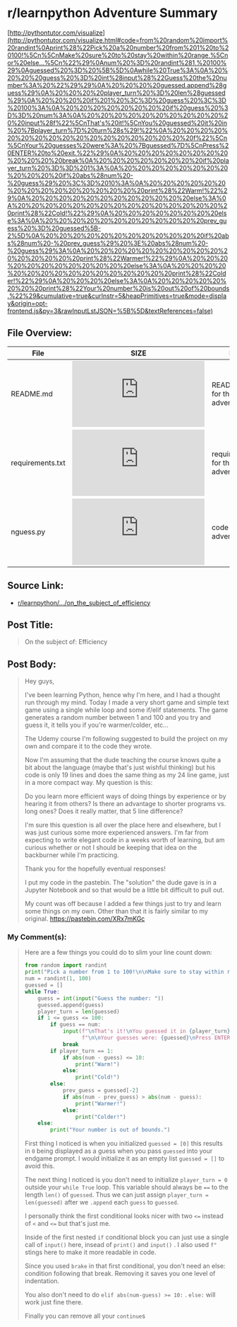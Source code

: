 # r/learnpython Adventure Summary
  [http://pythontutor.com/visualize](http://pythontutor.com/visualize.html#code=from%20random%20import%20randint%0Aprint%28%22Pick%20a%20number%20from%201%20to%20100!%5Cn%5CnMake%20sure%20to%20stay%20within%20range,%5Cnor%20else...%5Cn%22%29%0Anum%20%3D%20randint%281,%20100%29%0Aguessed%20%3D%20%5B%5D%0Awhile%20True%3A%0A%20%20%20%20guess%20%3D%20int%28input%28%22Guess%20the%20number%3A%20%22%29%29%0A%20%20%20%20guessed.append%28guess%29%0A%20%20%20%20player_turn%20%3D%20len%28guessed%29%0A%20%20%20%20if%201%20%3C%3D%20guess%20%3C%3D%20100%3A%0A%20%20%20%20%20%20%20%20if%20guess%20%3D%3D%20num%3A%0A%20%20%20%20%20%20%20%20%20%20%20%20input%28f%22%5CnThat's%20it!%5CnYou%20guessed%20it%20in%20%7Bplayer_turn%7D%20turn%28s%29!%22%0A%20%20%20%20%20%20%20%20%20%20%20%20%20%20%20%20%20%20f%22%5Cn%5CnYour%20guesses%20were%3A%20%7Bguessed%7D%5CnPress%20ENTER%20to%20exit.%22%29%0A%20%20%20%20%20%20%20%20%20%20%20%20break%0A%20%20%20%20%20%20%20%20if%20player_turn%20%3D%3D%201%3A%0A%20%20%20%20%20%20%20%20%20%20%20%20if%20abs%28num%20-%20guess%29%20%3C%3D%2010%3A%0A%20%20%20%20%20%20%20%20%20%20%20%20%20%20%20%20print%28%22Warm!%22%29%0A%20%20%20%20%20%20%20%20%20%20%20%20else%3A%0A%20%20%20%20%20%20%20%20%20%20%20%20%20%20%20%20print%28%22Cold!%22%29%0A%20%20%20%20%20%20%20%20else%3A%0A%20%20%20%20%20%20%20%20%20%20%20%20prev_guess%20%3D%20guessed%5B-2%5D%0A%20%20%20%20%20%20%20%20%20%20%20%20if%20abs%28num%20-%20prev_guess%29%20%3E%20abs%28num%20-%20guess%29%3A%0A%20%20%20%20%20%20%20%20%20%20%20%20%20%20%20%20print%28%22Warmer!%22%29%0A%20%20%20%20%20%20%20%20%20%20%20%20else%3A%0A%20%20%20%20%20%20%20%20%20%20%20%20%20%20%20%20print%28%22Colder!%22%29%0A%20%20%20%20else%3A%0A%20%20%20%20%20%20%20%20print%28%22Your%20number%20is%20out%20of%20bounds.%22%29&cumulative=true&curInstr=5&heapPrimitives=true&mode=display&origin=opt-frontend.js&py=3&rawInputLstJSON=%5B%5D&textReferences=false)

## File Overview:
  File | SIZE | BRIEF
--- | --- | ---
README.md | ![GitHub file size in bytes](https://img.shields.io/github/size/Phillyclause89/reddit_scripts/on_the_subject_of_efficiency/README.md?style=plastic) | README.md file for this adventure.
requirements.txt | ![GitHub file size in bytes](https://img.shields.io/github/size/Phillyclause89/reddit_scripts/on_the_subject_of_efficiency/requirements.txt?style=plastic) | requirements.txt for this adventure.
nguess.py | ![GitHub file size in bytes](https://img.shields.io/github/size/Phillyclause89/reddit_scripts/on_the_subject_of_efficiency/nguess.py?style=plastic) | code for this adventure.
  
## Source Link:
  * [ r/learnpython/.../on_the_subject_of_efficiency ]( https://www.reddit.com/r/learnpython/comments/dtpn9x/on_the_subject_of_efficiency/ )
  
## Post Title:
  > On the subject of: Efficiency
  
## Post Body:
  > Hey guys,
  >
  > I've been learning Python, hence why I'm here, and I had a thought run through my mind. Today I made a very short game and simple text game using a single while loop and some if/elif statements. The game generates a random number between 1 and 100 and you try and guess it, it tells you if you're warmer/colder, etc...
  >
  > The Udemy course I'm following suggested to build the project on my own and compare it to the code they wrote.
  >
  > Now I'm assuming that the dude teaching the course knows quite a bit about the language (maybe that's just wishful thinking) but his code is only 19 lines and does the same thing as my 24 line game, just in a more compact way. My question is this:
  >
  > Do you learn more efficient ways of doing things by experience or by hearing it from others? Is there an advantage to shorter programs vs. long ones? Does it really matter, that 5 line difference?
  >
  > I'm sure this question is all over the place here and elsewhere, but I was just curious some more experienced answers. I'm far from expecting to write elegant code in a weeks worth of learning, but am curious whether or not I should be keeping that idea on the backburner while I'm practicing.
  >
  > Thank you for the hopefully eventual responses!
  > 
  > I put my code in the pastebin.
  > The "solution" the dude gave is in a Jupyter Notebook and so that would be a little bit difficult to pull out.
  >
  > My count was off because I added a few things just to try and learn some things on my own. Other than that it is fairly similar to my original.
  > https://pastebin.com/XRx7mKGc

### My Comment(s):
  > Here are a few things you could do to slim your line count down:
  > ```python
  > from random import randint
  > print("Pick a number from 1 to 100!\n\nMake sure to stay within range,\nor else...\n")
  > num = randint(1, 100)
  > guessed = []
  > while True:
  >     guess = int(input("Guess the number: "))
  >     guessed.append(guess)
  >     player_turn = len(guessed)
  >     if 1 <= guess <= 100:
  >         if guess == num:
  >             input(f"\nThat's it!\nYou guessed it in {player_turn} turn(s)!"
  >                   f"\n\nYour guesses were: {guessed}\nPress ENTER to exit.")
  >             break
  >         if player_turn == 1:
  >             if abs(num - guess) <= 10:
  >                 print("Warm!")
  >             else:
  >                 print("Cold!")
  >         else:
  >             prev_guess = guessed[-2]
  >             if abs(num - prev_guess) > abs(num - guess):
  >                 print("Warmer!")
  >             else:
  >                 print("Colder!")
  >     else:
  >         print("Your number is out of bounds.")
  > ```
  > First thing I noticed is when you initialized   `guessed = [0]` this results in `0` being displayed as a guess when you pass `guessed` into your endgame prompt. I would initialize it as an empty list `guessed = []` to avoid this.
  >
  > The next thing I noticed is you don't need to initialize  `player_turn = 0` outside your `while True` loop. This variable should always be `==` to the length `len()` of `guessed`. Thus we can just assign  `player_turn = len(guessed)` after we `.append` each `guess` to `guessed`.
  >
  > I personally think the first conditional looks nicer with two `<=`  instead of `<` and `<=` but that's just me.
  >
  > Inside of the first nested `if` conditional block you can just use a single call of `input()` here, insead of `print()` and `input()` . I also used `f"` stings here to make it more readable in code.
  >
  > Since you used `brake` in that first conditional, you don't need an else: condition following that break. Removing it saves you one level of indentation.
  >
  > You also don't need to do `elif abs(num-guess) >= 10:` . `else:` will work just fine there.
  >
  > Finally you can remove all your `continue`s
